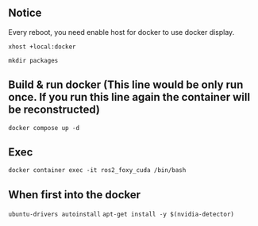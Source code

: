 ## Notice
Every reboot, you need enable host for docker to use docker display.

`xhost +local:docker`

`mkdir packages`


## Build & run docker (This line would be only run once. If you run this line again the container will be reconstructed)
`docker compose up -d`

## Exec 

`docker container exec -it ros2_foxy_cuda /bin/bash`

## When first into the docker
`ubuntu-drivers autoinstall`
`apt-get install -y $(nvidia-detector)`


